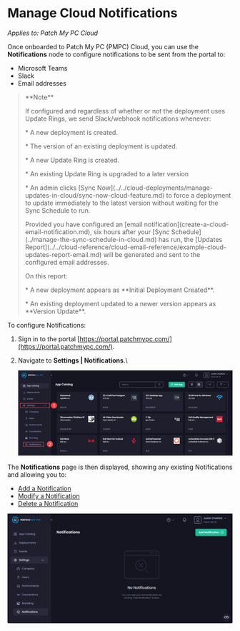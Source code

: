 # Manage Cloud Notifications

_Applies to: Patch My PC Cloud_

Once onboarded to Patch My PC (PMPC) Cloud, you can use the **Notifications** node to configure notifications to be sent from the portal to:

* Microsoft Teams
* Slack
* Email addresses

> \*\*Note\*\*
>
> If configured and regardless of whether or not the deployment uses Update Rings, we send Slack/webhook notifications whenever:
>
> \* A new deployment is created.
>
> \* The version of an existing deployment is updated.
>
> \* A new Update Ring is created.
>
> \* An existing Update Ring is upgraded to a later version
>
> \* An admin clicks \[Sync Now]\(../../cloud-deployments/manage-updates-in-cloud/sync-now-cloud-feature.md) to force a deployment to update immediately to the latest version without waiting for the Sync Schedule to run.
>
> Provided you have configured an \[email notification]\(create-a-cloud-email-notification.md), six hours after your \[Sync Schedule]\(../manage-the-sync-schedule-in-cloud.md) has run, the \[Updates Report]\(../../cloud-reference/cloud-email-reference/example-cloud-updates-report-email.md) will be generated and sent to the configured email addresses.
>
> On this report:
>
> \* A new deployment appears as \*\*Initial Deployment Created\*\*.
>
> \* An existing deployment updated to a newer version appears as \*\*Version Update\*\*.

To configure Notifications:

1. Sign in to the portal [https://portal.patchmypc.com/](https://portal.patchmypc.com/).
2.  Navigate to **Settings | Notifications**.\\

    ![Navigating to "Settings | Notifications"](/_images/image-(760).png)

The **Notifications** page is then displayed, showing any existing Notifications and allowing you to:

* [Add a Notification](add-a-cloud-notification.md)
* [Modify a Notification](modify-a-cloud-notification.md)
* [Delete a Notification](delete-a-cloud-notification.md)

!["Notifications" page](/_images/image-(761).png)